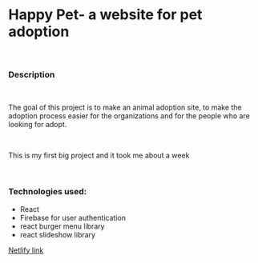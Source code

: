 
<h1> Happy Pet- a website for pet adoption</h1> <br/>
<h3>Description</h3><br/>
<p>The goal of this project is to make an animal adoption site, to make the adoption process easier for the organizations and for the people who are looking for adopt. <p><br/>
<p>This is my first big project and it took me about a week </p><br/>
<h3>Technologies used:</h3>
<ul>
<li>React</li>
<li>Firebase for user authentication</li>
<li>react burger menu library</li>
<li>react slideshow library</li>
</ul>
<a href="https://happy-pet-app.netlify.app/">Netlify link </a>
